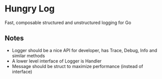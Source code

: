 # Hungry Log

Fast, composable structured and unstructured logging for Go

## Notes

- Logger should be a nice API for developer, has Trace, Debug, Info and similar methods
- A lower level interface of Logger is Handler
- Message should be struct to maximize performance (instead of interface)
